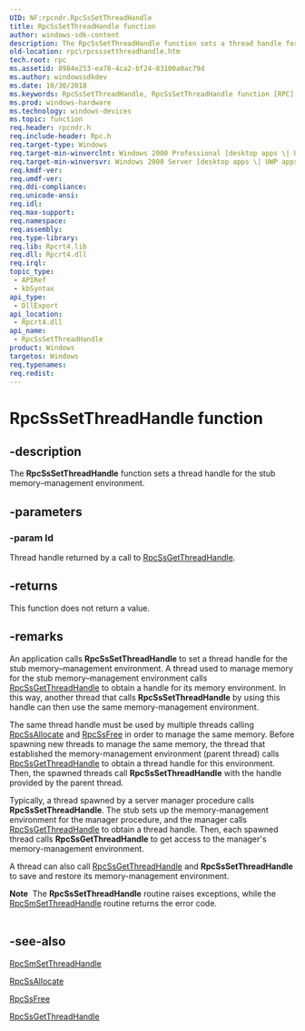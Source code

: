 ```yaml
---
UID: NF:rpcndr.RpcSsSetThreadHandle
title: RpcSsSetThreadHandle function
author: windows-sdk-content
description: The RpcSsSetThreadHandle function sets a thread handle for the stub memory–management environment.
old-location: rpc\rpcsssetthreadhandle.htm
tech.root: rpc
ms.assetid: 8984e253-ea78-4ca2-bf24-83100a0ac79d
ms.author: windowssdkdev
ms.date: 10/30/2018
ms.keywords: RpcSsSetThreadHandle, RpcSsSetThreadHandle function [RPC], _rpc_rpcsssetthreadhandle, rpc.rpcsssetthreadhandle, rpcndr/RpcSsSetThreadHandle
ms.prod: windows-hardware
ms.technology: windows-devices
ms.topic: function
req.header: rpcndr.h
req.include-header: Rpc.h
req.target-type: Windows
req.target-min-winverclnt: Windows 2000 Professional [desktop apps \| UWP apps]
req.target-min-winversvr: Windows 2000 Server [desktop apps \| UWP apps]
req.kmdf-ver: 
req.umdf-ver: 
req.ddi-compliance: 
req.unicode-ansi: 
req.idl: 
req.max-support: 
req.namespace: 
req.assembly: 
req.type-library: 
req.lib: Rpcrt4.lib
req.dll: Rpcrt4.dll
req.irql: 
topic_type:
 - APIRef
 - kbSyntax
api_type:
 - DllExport
api_location:
 - Rpcrt4.dll
api_name:
 - RpcSsSetThreadHandle
product: Windows
targetos: Windows
req.typenames: 
req.redist: 
---
```


# RpcSsSetThreadHandle function


## -description


The 
<b>RpcSsSetThreadHandle</b> function sets a thread handle for the stub memory–management environment.


## -parameters




### -param Id

Thread handle returned by a call to 
<a href="https://msdn.microsoft.com/f3b10f9c-7383-4665-96e3-1518f554f23e">RpcSsGetThreadHandle</a>.


## -returns



This function does not return a value.




## -remarks



An application calls 
<b>RpcSsSetThreadHandle</b> to set a thread handle for the stub memory–management environment. A thread used to manage memory for the stub memory–management environment calls 
<a href="https://msdn.microsoft.com/f3b10f9c-7383-4665-96e3-1518f554f23e">RpcSsGetThreadHandle</a> to obtain a handle for its memory environment. In this way, another thread that calls 
<b>RpcSsSetThreadHandle</b> by using this handle can then use the same memory-management environment.

The same thread handle must be used by multiple threads calling 
<a href="https://msdn.microsoft.com/d1c1af46-63c5-4e50-abfb-c4f251972427">RpcSsAllocate</a> and 
<a href="https://msdn.microsoft.com/f004ea19-3d1c-485f-99be-da59cbe478d2">RpcSsFree</a> in order to manage the same memory. Before spawning new threads to manage the same memory, the thread that established the memory-management environment (parent thread) calls 
<a href="https://msdn.microsoft.com/f3b10f9c-7383-4665-96e3-1518f554f23e">RpcSsGetThreadHandle</a> to obtain a thread handle for this environment. Then, the spawned threads call 
<b>RpcSsSetThreadHandle</b> with the handle provided by the parent thread.

Typically, a thread spawned by a server manager procedure calls 
<b>RpcSsSetThreadHandle</b>. The stub sets up the memory-management environment for the manager procedure, and the manager calls 
<a href="https://msdn.microsoft.com/f3b10f9c-7383-4665-96e3-1518f554f23e">RpcSsGetThreadHandle</a> to obtain a thread handle. Then, each spawned thread calls 
<b>RpcSsGetThreadHandle</b> to get access to the manager's memory-management environment.

A thread can also call 
<a href="https://msdn.microsoft.com/f3b10f9c-7383-4665-96e3-1518f554f23e">RpcSsGetThreadHandle</a> and 
<b>RpcSsSetThreadHandle</b> to save and restore its memory-management environment.

<div class="alert"><b>Note</b>  The 
<b>RpcSsSetThreadHandle</b> routine raises exceptions, while the 
<a href="https://msdn.microsoft.com/90bfd7f3-c95b-450b-8578-6e46d3ac7517">RpcSmSetThreadHandle</a> routine returns the error code.</div>
<div> </div>



## -see-also




<a href="https://msdn.microsoft.com/90bfd7f3-c95b-450b-8578-6e46d3ac7517">RpcSmSetThreadHandle</a>



<a href="https://msdn.microsoft.com/d1c1af46-63c5-4e50-abfb-c4f251972427">RpcSsAllocate</a>



<a href="https://msdn.microsoft.com/f004ea19-3d1c-485f-99be-da59cbe478d2">RpcSsFree</a>



<a href="https://msdn.microsoft.com/f3b10f9c-7383-4665-96e3-1518f554f23e">RpcSsGetThreadHandle</a>
 

 

